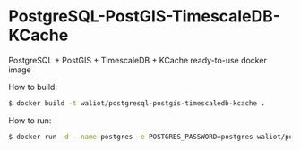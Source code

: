 # PostgreSQL-PostGIS-TimescaleDB-KCache

PostgreSQL + PostGIS + TimescaleDB + KCache ready-to-use docker image

How to build:

```bash
$ docker build -t waliot/postgresql-postgis-timescaledb-kcache .
```

How to run:

```bash
$ docker run -d --name postgres -e POSTGRES_PASSWORD=postgres waliot/postgresql-postgis-timescaledb-kcache
```